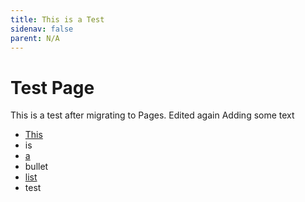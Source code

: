 ```yaml
---
title: This is a Test
sidenav: false
parent: N/A
---
```

# Test Page

This is a test after migrating to Pages. Edited again Adding some text

- [This](../images/account-settings-_-tts-slack.pdf)
- is
- [a](../images/end-user-feedback-executive-summary_20211108.pdf)
- bullet
- [list](../images/q4-fy2023-fehrm-interoperability-progress-report_final_508ed.pdf)
- test




